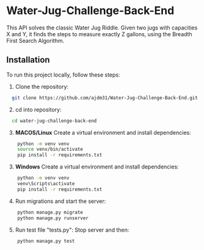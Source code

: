 
# Water-Jug-Challenge-Back-End

This API solves the classic Water Jug Riddle. Given two jugs with capacities X and Y, it finds the steps to measure exactly Z gallons, using the Breadth First Search Algorithm.


## Installation

To run this project locally, follow these steps:

1. Clone the repository:
```bash
  git clone https://github.com/ajdm31/Water-Jug-Challenge-Back-End.git
```
2. cd into repository:
```bash
  cd water-jug-challenge-back-end
```

3. **MACOS/Linux** Create a virtual environment and install dependencies:
```bash
    python -m venv venv
    source venv/bin/activate
    pip install -r requirements.txt
```

3. **Windows** Create a virtual environment and install dependencies:
```bash
    python -m venv venv
    venv\Scripts\activate
    pip install -r requirements.txt
```

4. Run migrations and start the server:
```bash
    python manage.py migrate
    python manage.py runserver
```

5. Run test file "tests.py":
Stop server and then:
```bash
    python manage.py test
```

    